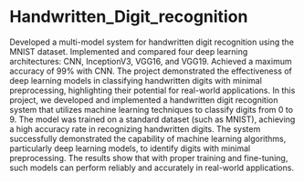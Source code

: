 # Handwritten_Digit_recognition
Developed a multi-model system for handwritten digit recognition using the MNIST dataset. Implemented and compared four deep learning architectures: CNN, InceptionV3, VGG16, and VGG19. Achieved a maximum accuracy of 99% with CNN. The project demonstrated the effectiveness of deep learning models in classifying handwritten digits with minimal preprocessing, highlighting their potential for real-world applications.
In this project, we developed and implemented a handwritten digit recognition system that utilizes machine learning techniques to classify digits from 0 to 9. The model was trained on a standard dataset (such as MNIST), achieving a high accuracy rate in recognizing handwritten digits. The system successfully demonstrated the capability of machine learning algorithms, particularly deep learning models, to identify digits with minimal preprocessing. The results show that with proper training and fine-tuning, such models can perform reliably and accurately in real-world applications.

